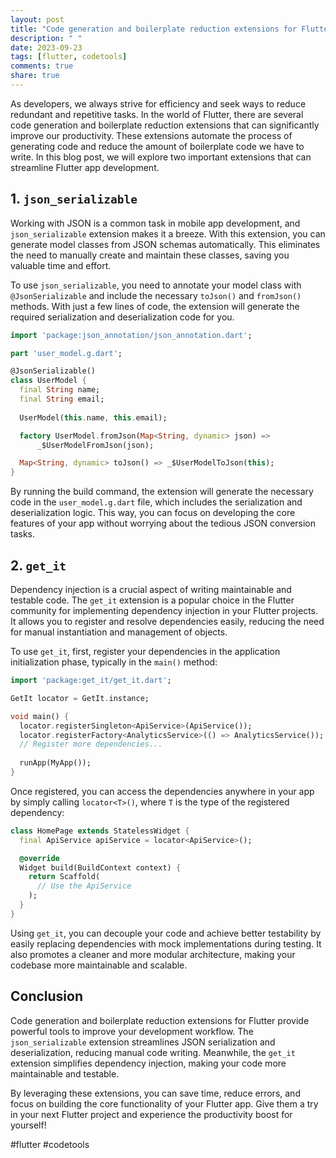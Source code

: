 ```yaml
---
layout: post
title: "Code generation and boilerplate reduction extensions for Flutter"
description: " "
date: 2023-09-23
tags: [flutter, codetools]
comments: true
share: true
---
```


As developers, we always strive for efficiency and seek ways to reduce redundant and repetitive tasks. In the world of Flutter, there are several code generation and boilerplate reduction extensions that can significantly improve our productivity. These extensions automate the process of generating code and reduce the amount of boilerplate code we have to write. In this blog post, we will explore two important extensions that can streamline Flutter app development.

## 1. `json_serializable`

Working with JSON is a common task in mobile app development, and `json_serializable` extension makes it a breeze. With this extension, you can generate model classes from JSON schemas automatically. This eliminates the need to manually create and maintain these classes, saving you valuable time and effort.

To use `json_serializable`, you need to annotate your model class with `@JsonSerializable` and include the necessary `toJson()` and `fromJson()` methods. With just a few lines of code, the extension will generate the required serialization and deserialization code for you.

```dart
import 'package:json_annotation/json_annotation.dart';

part 'user_model.g.dart';

@JsonSerializable()
class UserModel {
  final String name;
  final String email;
  
  UserModel(this.name, this.email);

  factory UserModel.fromJson(Map<String, dynamic> json) =>
      _$UserModelFromJson(json);

  Map<String, dynamic> toJson() => _$UserModelToJson(this);
}
```

By running the build command, the extension will generate the necessary code in the `user_model.g.dart` file, which includes the serialization and deserialization logic. This way, you can focus on developing the core features of your app without worrying about the tedious JSON conversion tasks.

## 2. `get_it`

Dependency injection is a crucial aspect of writing maintainable and testable code. The `get_it` extension is a popular choice in the Flutter community for implementing dependency injection in your Flutter projects. It allows you to register and resolve dependencies easily, reducing the need for manual instantiation and management of objects.

To use `get_it`, first, register your dependencies in the application initialization phase, typically in the `main()` method:

```dart
import 'package:get_it/get_it.dart';

GetIt locator = GetIt.instance;

void main() {
  locator.registerSingleton<ApiService>(ApiService());
  locator.registerFactory<AnalyticsService>(() => AnalyticsService());
  // Register more dependencies...
  
  runApp(MyApp());
}
```

Once registered, you can access the dependencies anywhere in your app by simply calling `locator<T>()`, where `T` is the type of the registered dependency:

```dart
class HomePage extends StatelessWidget {
  final ApiService apiService = locator<ApiService>();

  @override
  Widget build(BuildContext context) {
    return Scaffold(
      // Use the ApiService
    );
  }
}
```

Using `get_it`, you can decouple your code and achieve better testability by easily replacing dependencies with mock implementations during testing. It also promotes a cleaner and more modular architecture, making your codebase more maintainable and scalable.

## Conclusion

Code generation and boilerplate reduction extensions for Flutter provide powerful tools to improve your development workflow. The `json_serializable` extension streamlines JSON serialization and deserialization, reducing manual code writing. Meanwhile, the `get_it` extension simplifies dependency injection, making your code more maintainable and testable.

By leveraging these extensions, you can save time, reduce errors, and focus on building the core functionality of your Flutter app. Give them a try in your next Flutter project and experience the productivity boost for yourself!

#flutter #codetools